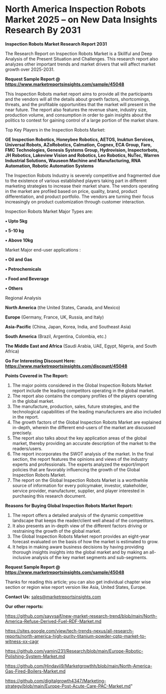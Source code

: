 # North America Inspection Robots Market 2025 – on New Data Insights Research By 2031

<strong>Inspection Robots Market Research Report 2031</strong>

The Research Report on Inspection Robots Market is a Skillful and Deep Analysis of the Present Situation and Challenges. This research report also analyzes other important trends and market drivers that will affect market growth over 2025-2031.

<strong>Request Sample Report @ <a href=https://www.marketreportsinsights.com/sample/45048>https://www.marketreportsinsights.com/sample/45048</a></strong>

This Inspection Robots market report aims to provide all the participants and the vendors will all the details about growth factors, shortcomings, threats, and the profitable opportunities that the market will present in the near future. The report also features the revenue share, industry size, production volume, and consumption in order to gain insights about the politics to contest for gaining control of a large portion of the market share.

Top Key Players in the Inspection Robots Market:

<strong>GE Inspection Robotics, Honeybee Robotics, AETOS, Inuktun Services, Universal Robots, AZoRobotics, Calmation, Cognex, ECA Group, Faro, FMC Technologies, Genesis Systems Group, Hydrovision, Inspectorbots, JH Robotics, Lakeview Vision and Robotics, Leo Robotics, NuTec, Warren Industrial Solutions, Wauseon Machine and Manufacturing, RNA Automation, Robotic Automation Systems</strong>

The Inspection Robots Industry is severely competitive and fragmented due to the existence of various established players taking part in different marketing strategies to increase their market share. The vendors operating in the market are profiled based on price, quality, brand, product differentiation, and product portfolio. The vendors are turning their focus increasingly on product customization through customer interaction.

Inspection Robots Market Major Types are:

<strong>•  Upto 5kg

•  5-10 kg

•  Above 10kg</strong>

Market Major end-user applications :

<strong>•  Oil and Gas

•  Petrochemicals

•  Food and Beverage

•  Others</strong>

Regional Analysis

</u><strong><b>North America</b></strong> (the United States, Canada, and Mexico)

<strong><b>Europe </b></strong>(Germany, France, UK, Russia, and Italy)

<strong><b>Asia-Pacific</b></strong> (China, Japan, Korea, India, and Southeast Asia)

<strong><b>South America</b></strong> (Brazil, Argentina, Colombia, etc.)

<strong><b>The Middle East and Africa</b></strong> (Saudi Arabia, UAE, Egypt, Nigeria, and South Africa)

<strong>Go For Interesting Discount Here: <a href=https://www.marketreportsinsights.com/discount/45048>https://www.marketreportsinsights.com/discount/45048</a></strong>

<strong>Points Covered in The Report:</strong>
<ol>
  <li>The major points considered in the Global Inspection Robots Market report include the leading competitors operating in the global market.</li>
  <li>The report also contains the company profiles of the players operating in the global market.</li>
  <li>The manufacture, production, sales, future strategies, and the technological capabilities of the leading manufacturers are also included in the report.</li>
  <li>The growth factors of the Global Inspection Robots Market are explained in-depth, wherein the different end-users of the market are discussed precisely.</li>
  <li>The report also talks about the key application areas of the global market, thereby providing an accurate description of the market to the readers/users.</li>
  <li>The report incorporates the SWOT analysis of the market. In the final section, the report features the opinions and views of the industry experts and professionals. The experts analyzed the export/import policies that are favorably influencing the growth of the Global Inspection Robots Market.</li>
  <li>The report on the Global Inspection Robots Market is a worthwhile source of information for every policymaker, investor, stakeholder, service provider, manufacturer, supplier, and player interested in purchasing this research document.</li>
</ol>
<strong>Reasons for Buying Global Inspection Robots Market Report:</strong>

<ol>
  <li>The report offers a detailed analysis of the dynamic competitive landscape that keeps the reader/client well ahead of the competitors.</li>
  <li>It also presents an in-depth view of the different factors driving or restraining the growth of the global market.</li>
  <li>The Global Inspection Robots Market report provides an eight-year forecast evaluated on the basis of how the market is estimated to grow.</li>
  <li>It helps in making aware business decisions by having providing thorough insights insights into the global market and by making an all-inclusive analysis of the key market segments and sub-segments.</li>
</ol>
<strong>Request Sample Report @ <a href=https://www.marketreportsinsights.com/sample/45048>https://www.marketreportsinsights.com/sample/45048</a></strong>


Thanks for reading this article; you can also get individual chapter wise section or region wise report version like Asia, United States, Europe.

<strong>Contact Us:</strong>
sales@marketreportsinsights.com

<strong>Our other reports:</strong>

<a href=https://github.com/sayysaif/new-market-research-trend/blob/main/North-America-Refuse-Derived-Fuel-RDF-Market.md>https://github.com/sayysaif/new-market-research-trend/blob/main/North-America-Refuse-Derived-Fuel-RDF-Market.md</a>

<a href=https://sites.google.com/view/tech-trends-nexus/all-research-reports/north-america-high-purity-titanium-powder-cptp-market-to-witness-xx-cagr>https://sites.google.com/view/tech-trends-nexus/all-research-reports/north-america-high-purity-titanium-powder-cptp-market-to-witness-xx-cagr</a>

<a href=https://github.com/yamini231/Research/blob/main/Europe-Robotic-Polishing-System-Market.md>https://github.com/yamini231/Research/blob/main/Europe-Robotic-Polishing-System-Market.md</a>

<a href=https://github.com/Hindavii9/Marketgrowthh/blob/main/North-America-Gas-Fired-Boilers-Market.md>https://github.com/Hindavii9/Marketgrowthh/blob/main/North-America-Gas-Fired-Boilers-Market.md</a>

<a href=https://github.com/digitalgrowth4347/Marketing-strategy/blob/main/Europe-Post-Acute-Care-PAC-Market.md>https://github.com/digitalgrowth4347/Marketing-strategy/blob/main/Europe-Post-Acute-Care-PAC-Market.md</a>"
